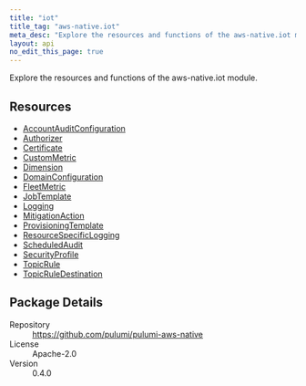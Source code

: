 ```yaml
---
title: "iot"
title_tag: "aws-native.iot"
meta_desc: "Explore the resources and functions of the aws-native.iot module."
layout: api
no_edit_this_page: true
---
```


<!-- WARNING: this file was generated by Pulumi Docs Generator. -->
<!-- Do not edit by hand unless you're certain you know what you are doing! -->

Explore the resources and functions of the aws-native.iot module.

<h2 id="resources">Resources</h2>
<ul class="api">
    <li><a href="accountauditconfiguration" title="AccountAuditConfiguration"><span class="api-symbol api-symbol--resource"></span>AccountAuditConfiguration</a></li>
    <li><a href="authorizer" title="Authorizer"><span class="api-symbol api-symbol--resource"></span>Authorizer</a></li>
    <li><a href="certificate" title="Certificate"><span class="api-symbol api-symbol--resource"></span>Certificate</a></li>
    <li><a href="custommetric" title="CustomMetric"><span class="api-symbol api-symbol--resource"></span>CustomMetric</a></li>
    <li><a href="dimension" title="Dimension"><span class="api-symbol api-symbol--resource"></span>Dimension</a></li>
    <li><a href="domainconfiguration" title="DomainConfiguration"><span class="api-symbol api-symbol--resource"></span>DomainConfiguration</a></li>
    <li><a href="fleetmetric" title="FleetMetric"><span class="api-symbol api-symbol--resource"></span>FleetMetric</a></li>
    <li><a href="jobtemplate" title="JobTemplate"><span class="api-symbol api-symbol--resource"></span>JobTemplate</a></li>
    <li><a href="logging" title="Logging"><span class="api-symbol api-symbol--resource"></span>Logging</a></li>
    <li><a href="mitigationaction" title="MitigationAction"><span class="api-symbol api-symbol--resource"></span>MitigationAction</a></li>
    <li><a href="provisioningtemplate" title="ProvisioningTemplate"><span class="api-symbol api-symbol--resource"></span>ProvisioningTemplate</a></li>
    <li><a href="resourcespecificlogging" title="ResourceSpecificLogging"><span class="api-symbol api-symbol--resource"></span>ResourceSpecificLogging</a></li>
    <li><a href="scheduledaudit" title="ScheduledAudit"><span class="api-symbol api-symbol--resource"></span>ScheduledAudit</a></li>
    <li><a href="securityprofile" title="SecurityProfile"><span class="api-symbol api-symbol--resource"></span>SecurityProfile</a></li>
    <li><a href="topicrule" title="TopicRule"><span class="api-symbol api-symbol--resource"></span>TopicRule</a></li>
    <li><a href="topicruledestination" title="TopicRuleDestination"><span class="api-symbol api-symbol--resource"></span>TopicRuleDestination</a></li>
</ul>

<h2 id="package-details">Package Details</h2>
<dl class="package-details">
	<dt>Repository</dt>
	<dd><a href="https://github.com/pulumi/pulumi-aws-native">https://github.com/pulumi/pulumi-aws-native</a></dd>
	<dt>License</dt>
	<dd>Apache-2.0</dd>
	<dt>Version</dt>
	<dd>0.4.0</dd>
</dl>

